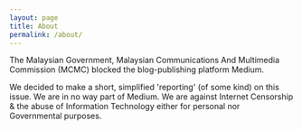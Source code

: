 ```yaml
---
layout: page
title: About
permalink: /about/
---
```


The Malaysian Government, Malaysian Communications And Multimedia Commission (MCMC) blocked the blog-publishing platform Medium.

We decided to make a short, simplified 'reporting' (of some kind) on this issue. We are in no way part of Medium.  We are against Internet Censorship &amp; the abuse of Information Technology either for personal nor Governmental purposes.

